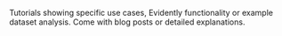 Tutorials showing specific use cases, Evidently functionality or example dataset analysis. Come with blog posts or detailed explanations.

